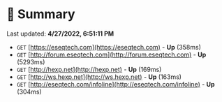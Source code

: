 # 📖 Summary
Last updated: **4/27/2022, 6:51:11 PM**

- `GET` [https://eseqtech.com](https://eseqtech.com) - **Up** (358ms)
- `GET` [http://forum.eseqtech.com](http://forum.eseqtech.com) - **Up** (5293ms)
- `GET` [http://hexp.net](http://hexp.net) - **Up** (169ms)
- `GET` [http://ws.hexp.net](http://ws.hexp.net) - **Up** (163ms)
- `GET` [http://eseqtech.com/infoline](http://eseqtech.com/infoline) - **Up** (304ms)
